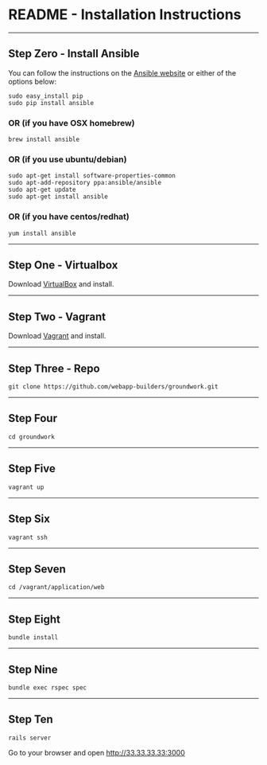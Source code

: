# README - Installation Instructions

---------------------------------

## Step Zero - Install Ansible

You can follow the instructions on the [Ansible website](http://docs.ansible.com/intro_installation.html#installing-the-control-machine) or either of the options below:

```
sudo easy_install pip
sudo pip install ansible
```

### OR (if you have OSX homebrew)

`brew install ansible`

### OR (if you use ubuntu/debian)

```
sudo apt-get install software-properties-common
sudo apt-add-repository ppa:ansible/ansible
sudo apt-get update
sudo apt-get install ansible
```

### OR (if you have centos/redhat)

`yum install ansible`

---------------------------------

## Step One - Virtualbox

Download [VirtualBox](https://www.virtualbox.org/wiki/Downloads) and install.

---------------------------------

## Step Two - Vagrant

Download [Vagrant](http://www.vagrantup.com/downloads) and install.

---------------------------------

## Step Three - Repo

`git clone https://github.com/webapp-builders/groundwork.git`

---------------------------------

## Step Four

`cd groundwork`

---------------------------------

## Step Five

`vagrant up`

---------------------------------

## Step Six

`vagrant ssh`

---------------------------------

## Step Seven

`cd /vagrant/application/web`

---------------------------------

## Step Eight

`bundle install`

---------------------------------

## Step Nine

`bundle exec rspec spec`

---------------------------------

## Step Ten

`rails server`

Go to your browser and open http://33.33.33.33:3000
